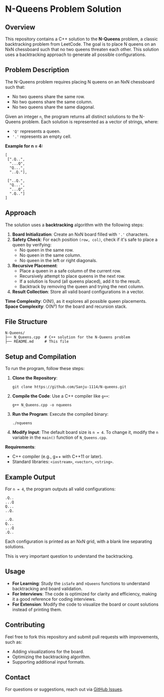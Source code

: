 # N-Queens Problem Solution


## Overview
This repository contains a C++ solution to the **N-Queens** problem, a classic backtracking problem from LeetCode. The goal is to place N queens on an NxN chessboard such that no two queens threaten each other. This solution uses a backtracking approach to generate all possible configurations.

## Problem Description
The N-Queens problem requires placing N queens on an NxN chessboard such that:
- No two queens share the same row.
- No two queens share the same column.
- No two queens share the same diagonal.

Given an integer `n`, the program returns all distinct solutions to the N-Queens problem. Each solution is represented as a vector of strings, where:
- `'Q'` represents a queen.
- `'.'` represents an empty cell.



**Example for n = 4:**
```
[
 [".Q..",
  "...Q",
  "Q...",
  "..Q."],

 ["..Q.",
  "Q...",
  "...Q",
  ".Q.."]
]
```

## Approach
The solution uses a **backtracking** algorithm with the following steps:
1. **Board Initialization**: Create an NxN board filled with `'.'` characters.
2. **Safety Check**: For each position `(row, col)`, check if it's safe to place a queen by verifying:
   - No queen in the same row.
   - No queen in the same column.
   - No queen in the left or right diagonals.
3. **Recursive Placement**:
   - Place a queen in a safe column of the current row.
   - Recursively attempt to place queens in the next row.
   - If a solution is found (all queens placed), add it to the result.
   - Backtrack by removing the queen and trying the next column.
4. **Result Collection**: Store all valid board configurations in a vector.

**Time Complexity**: O(N!), as it explores all possible queen placements.
**Space Complexity**: O(N²) for the board and recursion stack.


## File Structure
```
N-Queens/
├── N_Queens.cpp  # C++ solution for the N-Queens problem
├── README.md     # This file
```

## Setup and Compilation
To run the program, follow these steps:

1. **Clone the Repository**:
   ```
   git clone https://github.com/Sanju-1114/N-queens.git
   ```

2. **Compile the Code**:
   Use a C++ compiler like `g++`:
   ```
   g++ N_Queens.cpp -o nqueens
   ```

3. **Run the Program**:
   Execute the compiled binary:
   ```
   ./nqueens
   ```

4. **Modify Input**:
   The default board size is `n = 4`. To change it, modify the `n` variable in the `main()` function of `N_Queens.cpp`.

**Requirements**:
- C++ compiler (e.g., g++ with C++11 or later).
- Standard libraries: `<iostream>`, `<vector>`, `<string>`.

## Example Output
For `n = 4`, the program outputs all valid configurations:
```
.Q..
...Q
Q...
..Q.

..Q.
Q...
...Q
.Q..
```


Each configuration is printed as an NxN grid, with a blank line separating solutions.

This is very important question to understand the backtracking.


## Usage
- **For Learning**: Study the `isSafe` and `nQueens` functions to understand backtracking and board validation.
- **For Interviews**: The code is optimized for clarity and efficiency, making it a good reference for coding interviews.
- **For Extension**: Modify the code to visualize the board or count solutions instead of printing them.

## Contributing
Feel free to fork this repository and submit pull requests with improvements, such as:
- Adding visualizations for the board.
- Optimizing the backtracking algorithm.
- Supporting additional input formats.


## Contact
For questions or suggestions, reach out via [GitHub Issues](https://github.com/Sanju-1114/N-queens/issues).
